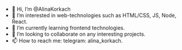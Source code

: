 - 👋 Hi, I’m @AlinaKorkach
- 👀 I’m interested in web-technologies such as HTML/CSS, JS, Node, React.
- 🌱 I’m currently learning frontend technologies.
- 💞️ I’m looking to collaborate on any interesting projects.
- 📫 How to reach me: telegram: alina_korkach.

<!---
AlinaKorkach/AlinaKorkach is a ✨ special ✨ repository because its `README.md` (this file) appears on your GitHub profile.
You can click the Preview link to take a look at your changes.
--->
